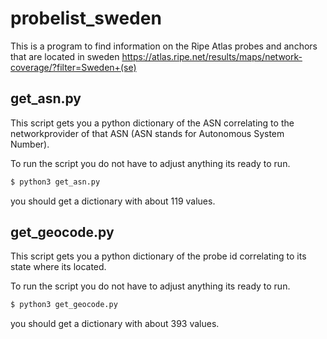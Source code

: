 # probelist_sweden
This is a program to find information on the Ripe Atlas probes and anchors that are located in sweden
https://atlas.ripe.net/results/maps/network-coverage/?filter=Sweden+(se)

## get_asn.py
This script gets you a python dictionary of the ASN correlating to the networkprovider of that ASN 
(ASN stands for Autonomous System Number).

To run the script you do not have to adjust anything its ready to run.

```bash
$ python3 get_asn.py
```
you should get a dictionary with about 119 values.

## get_geocode.py
This script gets you a python dictionary of the probe id correlating to its state where its located.

To run the script you do not have to adjust anything its ready to run.

```bash
$ python3 get_geocode.py
```
you should get a dictionary with about 393 values.
